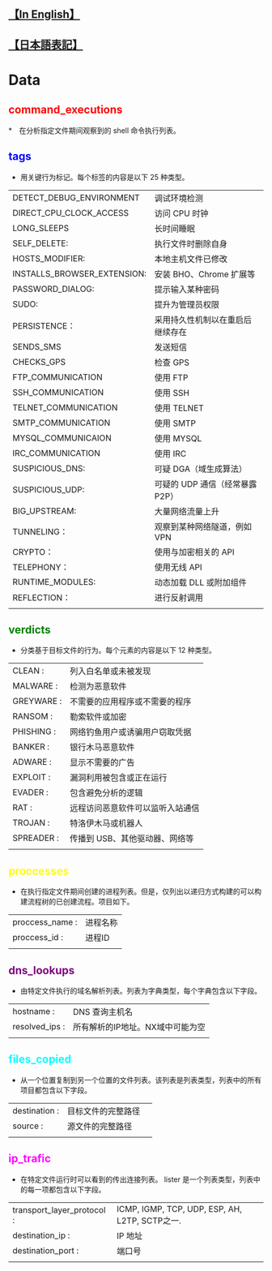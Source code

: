 ## [【In English】](https://github.com/6ambar1ku/white_workers/blob/main/doc/README_DAT.md)
## [【日本語表記】]()
# Data
##  <font color="red">command_executions</font>
*　在分析指定文件期间观察到的 shell 命令执行列表。

##  <font color="blue">tags</font>
* 用关键行为标记。每个标签的内容是以下 25 种类型。

|              |                                                       |
| ------------ | ----------------------------------------------------- |
| DETECT_DEBUG_ENVIRONMENT | 调试环境检测 |
| DIRECT_CPU_CLOCK_ACCESS | 访问 CPU 时钟 |
| LONG_SLEEPS | 长时间睡眠 |
| SELF_DELETE: | 执行文件时删除自身 |
| HOSTS_MODIFIER: | 本地主机文件已修改 |
| INSTALLS_BROWSER_EXTENSION: | 安装 BHO、Chrome 扩展等 |
| PASSWORD_DIALOG: | 提示输入某种密码 |
| SUDO: | 提升为管理员权限 |
| PERSISTENCE：| 采用持久性机制以在重启后继续存在 |
| SENDS_SMS | 发送短信 |
| CHECKS_GPS | 检查 GPS |
| FTP_COMMUNICATION | 使用 FTP |
| SSH_COMMUNICATION | 使用 SSH |
| TELNET_COMMUNICATION | 使用 TELNET |
| SMTP_COMMUNICATION | 使用 SMTP |
| MYSQL_COMMUNICAION | 使用 MYSQL |
| IRC_COMMUNICATION | 使用 IRC |
| SUSPICIOUS_DNS: | 可疑 DGA（域生成算法）|
| SUSPICIOUS_UDP: | 可疑的 UDP 通信（经常暴露 P2P） |
| BIG_UPSTREAM: | 大量网络流量上升 |
| TUNNELING：| 观察到某种网络隧道，例如 VPN |
| CRYPTO：| 使用与加密相关的 API |
| TELEPHONY： | 使用无线 API |
| RUNTIME_MODULES: | 动态加载 DLL 或附加组件 |
| REFLECTION： | 进行反射调用 |
| | |


##  <font color="green">verdicts</font>
* 分类基于目标文件的行为。每个元素的内容是以下 12 种类型。

|              |                                                       | 
| ------------ | ----------------------------------------------------- | 
| CLEAN : | 列入白名单或未被发现 |
| MALWARE : | 检测为恶意软件 |
| GREYWARE : | 不需要的应用程序或不需要的程序 |
| RANSOM : | 勒索软件或加密 |
| PHISHING : | 网络钓鱼用户或诱骗用户窃取凭据 |
| BANKER : | 银行木马恶意软件 |
| ADWARE : | 显示不需要的广告 |
| EXPLOIT : | 漏洞利用被包含或正在运行 |
| EVADER : | 包含避免分析的逻辑 |
| RAT : | 远程访问恶意软件可以监听入站通信 |
| TROJAN : | 特洛伊木马或机器人 |
| SPREADER : | 传播到 USB、其他驱动器、网络等 |
|              |                                                       | 

##  <font color="yellow">proccesses</font>
* 在执行指定文件期间创建的进程列表。但是，仅列出以递归方式构建的可以构建流程树的已创建流程。项目如下。

|              |                                                       | 
| ------------ | ----------------------------------------------------- | 
| proccess_name :   | 进程名称                             | 
| proccess_id : | 进程ID | 
|              |                                                       | 

##  <font color="purple">dns_lookups</font>
*  由特定文件执行的域名解析列表。列表为字典类型，每个字典包含以下字段。

|              |                                                       | 
| ------------ | ----------------------------------------------------- | 
| hostname :   | DNS 查询主机名                               | 
| resolved_ips : | 所有解析的IP地址。NX域中可能为空 | 
|              |                                                       | 

##  <font color="cyan">files_copied</font>
* 从一个位置复制到另一个位置的文件列表。该列表是列表类型，列表中的所有项目都包含以下字段。

|              |                                                       | 
| ------------ | ----------------------------------------------------- | 
| destination : | 目标文件的完整路径　| 
| source : |  源文件的完整路径 | 
|              |                                                       | 

##  <font color="magenta">ip_trafic</font>
* 在特定文件运行时可以看到的传出连接列表。 lister 是一个列表类型，列表中的每一项都包含以下字段。

|              |                                                       | 
| ------------ | ----------------------------------------------------- | 
| transport_layer_protocol : | ICMP, IGMP, TCP, UDP, ESP, AH, L2TP, SCTP之一. | 
| destination_ip : |  IP 地址   | 
| destination_port : | 端口号 | 
|              |                                                       | 
